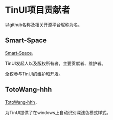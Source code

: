 # TinUI项目贡献者

以github名称及相关开源平台昵称为名。

## Smart-Space

[Smart-Space](https://github.com/Smart-Space)，

TinUI发起人以及版权所有者，主要贡献者、维护者。

全权参与TinUI的维护和开发。

## TotoWang-hhh

[TotoWang-hhh](https://github.com/TotoWang-hhh)，

为TinUI提供了在windows上自动识别深浅色模式样式。